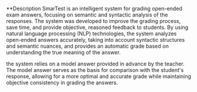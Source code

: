**Description
SmarTest is an intelligent system for grading open-ended exam answers, focusing on semantic and syntactic analysis of the responses. The system was developed to improve the grading process, save time, and provide objective, reasoned feedback to students. By using natural language processing (NLP) technologies, the system analyzes open-ended answers accurately, taking into account syntactic structures and semantic nuances, and provides an automatic grade based on understanding the true meaning of the answer.

the system relies on a model answer provided in advance by the teacher. The model answer serves as the basis for comparison with the student's response, allowing for a more optimal and accurate grade while maintaining objective consistency in grading the answers.

